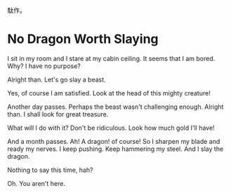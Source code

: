 駄作。
# No Dragon Worth Slaying
I sit in my room and I stare at my cabin ceiling. 
It seems that I am bored. Why?
I have no purpose?

Alright than. Let's go slay a beast.

Yes, of course I am satisfied.
Look at the head of this mighty creature!

Another day passes. Perhaps the beast wasn't challenging enough.
Alright than. I shall look for great treasure.

What will I do with it?
Don't be ridiculous. Look how much gold I'll have!

And a month passes.
Ah! A dragon! of course!
So I sharpen my blade and ready my nerves.
I keep pushing. Keep hammering my steel.
And I slay the dragon.

Nothing to say this time, hah?

Oh. 
You aren't here.
